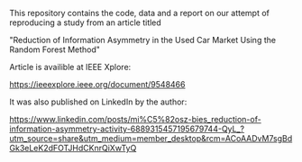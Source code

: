 This repository contains the code, data and a report on our attempt of reproducing a study from an article titled

"Reduction of Information Asymmetry in the Used Car Market Using the Random Forest Method"

Article is availible at IEEE Xplore:

https://ieeexplore.ieee.org/document/9548466

It was also published on LinkedIn by the author:

https://www.linkedin.com/posts/mi%C5%82osz-bies_reduction-of-information-asymmetry-activity-6889315457195679744-QyL_?utm_source=share&utm_medium=member_desktop&rcm=ACoAADvM7sgBdGk3eLeK2dFOTJHdCKnrQiXwTyQ
